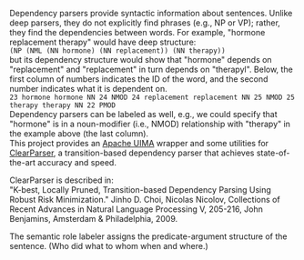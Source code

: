 Dependency parsers provide syntactic information about sentences. 
Unlike deep parsers, they do not explicitly find phrases (e.g., NP or VP); rather, they find the dependencies between words.
For example, "hormone replacement therapy" would have deep structure:  
`````(NP (NML (NN hormone) (NN replacement)) (NN therapy))`````  
but its dependency structure would show that "hormone" depends on "replacement" and "replacement" in turn depends on "therapyl". 
Below, the first column of numbers indicates the ID of the word, and the second number indicates what it is dependent on.  
```23 hormone hormone NN 24 NMOD 24 replacement replacement NN 25 NMOD 25 therapy therapy NN 22 PMOD```  
Dependency parsers can be labeled as well, e.g., we could specify that "hormone" is in a noun-modifier (i.e., NMOD) relationship with "therapy" in the example above (the last column).  
This project provides an [Apache UIMA](https://uima.apache.org/) wrapper and some utilities for [ClearParser](https://github.com/clearnlp),
a transition-based dependency parser that achieves state-of-the-art accuracy and speed.  

ClearParser is described in:  
"K-best, Locally Pruned, Transition-based Dependency Parsing Using Robust Risk Minimization."
Jinho D. Choi, Nicolas Nicolov, Collections of Recent Advances in Natural Language Processing V,
205-216, John Benjamins, Amsterdam & Philadelphia, 2009.  

The semantic role labeler assigns the predicate-argument structure of the sentence. (Who did what to whom when and where.) 
